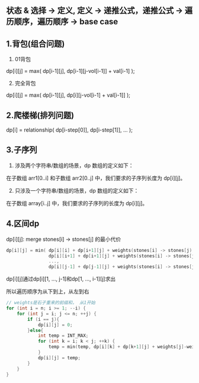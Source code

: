 **状态 & 选择 -> 定义, 定义 -> 递推公式，递推公式 -> 遍历顺序，遍历顺序 -> base case**
---

## 1.背包(组合问题)
1. 01背包

dp[i][j] = max( dp[i-1][j], dp[i-1][j-vol[i-1]] + val[i-1] );

2. 完全背包

dp[i][j] = max( dp[i-1][j], dp[i][j-vol[i-1] + val[i-1]] );


## 2.爬楼梯(排列问题)
dp[i] = relationship( dp[i-step[0]], dp[i-step[1]], ... );


## 3.子序列
1. 涉及两个字符串/数组的场景，dp 数组的定义如下：

在子数组 arr1[0..i] 和子数组 arr2[0..j] 中，我们要求的子序列长度为 dp[i][j]。

2. 只涉及一个字符串/数组的场景，dp 数组的定义如下：

在子数组 array[i..j] 中，我们要求的子序列的长度为 dp[i][j]。


## 4.区间dp
dp[i][j]: merge stones[i] -> stones[j] 的最小代价
```c++
dp[i][j] = min( dp[i][i] + dp[i+1][j] + weights(stones[i] -> stones[j), 
                dp[i][i+1] + dp[i+1][j] + weights(stones[i] -> stones[j), 
                ..., 
                dp[i][j-1] + dp[j-1][j] + weights(stones[i] -> stones[j) );        
```              
dp[i][j]通过dp[i][1, ..., j-1]和dp[1, ..., i-1][j]求出

所以遍历顺序为从下到上，从左到右

```c++
// weights是石子重来的前缀和， 从1开始
for (int i = n; i >= 1; --i) {
    for (int j = i; j <= n; ++j) {
        if (i == j){
            dp[i][j] = 0;
        }else{
            int temp = INT_MAX;
            for (int k = i; k < j; ++k) {
                temp = min(temp, dp[i][k] + dp[k+1][j] + weights[j]-weights[i-1]);
            }
            dp[i][j] = temp;
        }
    }
}
```
